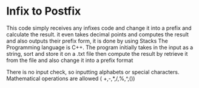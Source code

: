 # Infix to Postfix

This code simply receives any infixes code and change it into a prefix and calculate the result. it even takes decimal points and computes the result and also outputs their prefix form,
it is done by using Stacks
The Programming language is C++.
 The program initially takes in the input as a string, sort and store it on a .txt file then compute the result by retrieve it from the file and also change it into a prefix format 
 
There is no input check, so inputting alphabets or special characters. Mathematical operations are allowed ( +,-,*,/,%,^,())


